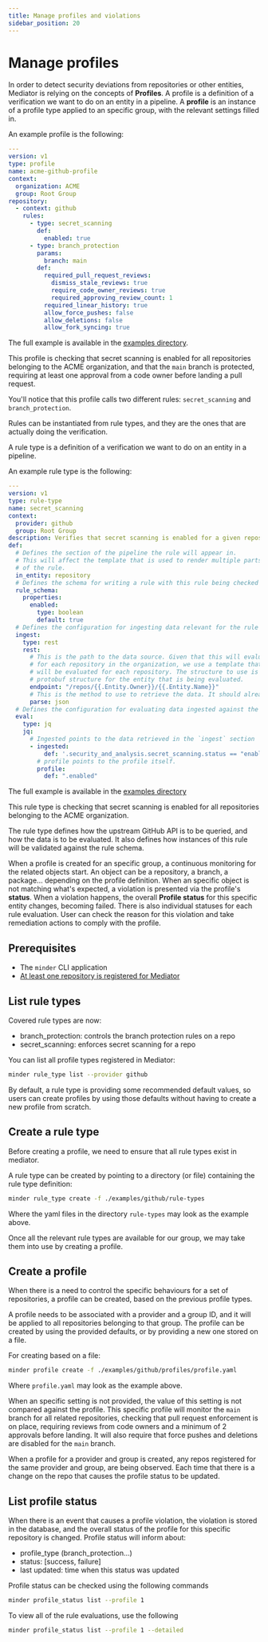 ```yaml
---
title: Manage profiles and violations
sidebar_position: 20
---
```


# Manage profiles

In order to detect security deviations from repositories or other entities, Mediator is relying on the concepts of **Profiles**.
A profile is a definition of a verification we want to do on an entity in a pipeline.
A **profile** is an instance of a profile type applied to an specific group, with the relevant settings filled in.

An example profile is the following:

```yaml
---
version: v1
type: profile
name: acme-github-profile
context:
  organization: ACME
  group: Root Group
repository:
  - context: github
    rules:
      - type: secret_scanning
        def:
          enabled: true
      - type: branch_protection
        params:
          branch: main
        def:
          required_pull_request_reviews:
            dismiss_stale_reviews: true
            require_code_owner_reviews: true
            required_approving_review_count: 1
          required_linear_history: true
          allow_force_pushes: false
          allow_deletions: false
          allow_fork_syncing: true
```

The full example is available in the [examples directory](https://github.com/stacklok/mediator/blob/main/examples/github/profiles/profile.yaml).

This profile is checking that secret scanning is enabled for all repositories belonging to the ACME organization,
and that the `main` branch is protected, requiring at least one approval from a code owner before landing a pull request.

You'll notice that this profile calls two different rules: `secret_scanning` and `branch_protection`.

Rules can be instantiated from rule types, and they are the ones that are actually doing the verification.

A rule type is a definition of a verification we want to do on an entity in a pipeline.

An example rule type is the following:

```yaml
---
version: v1
type: rule-type
name: secret_scanning
context:
  provider: github
  group: Root Group
description: Verifies that secret scanning is enabled for a given repository.
def:
  # Defines the section of the pipeline the rule will appear in.
  # This will affect the template that is used to render multiple parts
  # of the rule.
  in_entity: repository
  # Defines the schema for writing a rule with this rule being checked
  rule_schema:
    properties:
      enabled:
        type: boolean
        default: true
  # Defines the configuration for ingesting data relevant for the rule
  ingest:
    type: rest
    rest:
      # This is the path to the data source. Given that this will evaluate
      # for each repository in the organization, we use a template that
      # will be evaluated for each repository. The structure to use is the
      # protobuf structure for the entity that is being evaluated.
      endpoint: "/repos/{{.Entity.Owner}}/{{.Entity.Name}}"
      # This is the method to use to retrieve the data. It should already default to JSON
      parse: json
  # Defines the configuration for evaluating data ingested against the given profile
  eval:
    type: jq
    jq:
      # Ingested points to the data retrieved in the `ingest` section
      - ingested:
          def: '.security_and_analysis.secret_scanning.status == "enabled"'
        # profile points to the profile itself.
        profile:
          def: ".enabled"

```

The full example is available in the [examples directory](https://github.com/stacklok/mediator/tree/main/examples/github/rule-types)

This rule type is checking that secret scanning is enabled for all repositories belonging to the ACME organization.

The rule type defines how the upstream GitHub API is to be queried, and how the data is to be evaluated.
It also defines how instances of this rule will be validated against the rule schema.

When a profile is created for an specific group, a continuous monitoring for the related objects start. An object can be a repository,
a branch, a package... depending on the profile definition. When an specific object is not matching what's expected,
a violation is presented via the profile's **status**. When a violation happens, the overall **Profile status** for this specific entity changes,
becoming failed. There is also individual statuses for each rule evaluation. User can check the reason for this violation and take remediation
actions to comply with the profile.

## Prerequisites

- The `minder` CLI application
- [At least one repository is registered for Mediator](../getting_started/register_repos.md)

## List rule types

Covered rule types are now:

- branch_protection: controls the branch protection rules on a repo
- secret_scanning: enforces secret scanning for a repo

You can list all profile types registered in Mediator:

```bash
minder rule_type list --provider github
```

By default, a rule type is providing some recommended default values, so users can create profiles
by using those defaults without having to create a new profile from scratch.

## Create a rule type

Before creating a profile, we need to ensure that all rule types exist in mediator.

A rule type can be created by pointing to a directory (or file) containing the rule type definition:

```bash
minder rule_type create -f ./examples/github/rule-types
```

Where the yaml files in the directory `rule-types` may look as the example above.

Once all the relevant rule types are available for our group, we may take them into use
by creating a profile.

## Create a profile

When there is a need to control the specific behaviours for a set of repositories, a profile can be
created, based on the previous profile types.

A profile needs to be associated with a provider and a group ID, and it will be applied to all
repositories belonging to that group.
The profile can be created by using the provided defaults, or by providing a new one stored on a file.

For creating based on a file:

```bash
minder profile create -f ./examples/github/profiles/profile.yaml
```

Where `profile.yaml` may look as the example above.

When an specific setting is not provided, the value of this setting is not compared against the profile.
This specific profile will monitor the `main` branch for all related repositories, checking that pull request enforcement is on
place, requiring reviews from code owners and a minimum of 2 approvals before landing. It will also require
that force pushes and deletions are disabled for the `main` branch.

When a profile for a provider and group is created, any repos registered for the same provider and group,
are being observed. Each time that there is a change on the repo that causes the profile status to be updated.

## List profile status

When there is an event that causes a profile violation, the violation is stored in the database, and the
overall status of the profile for this specific repository is changed.
Profile status will inform about:

- profile_type (branch_protection...)
- status: [success, failure]
- last updated: time when this status was updated

Profile status can be checked using the following commands

```bash
minder profile_status list --profile 1
```

To view all of the rule evaluations, use the following

```bash
minder profile_status list --profile 1 --detailed
```
